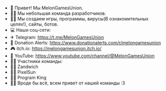 - 👋 Привет! Мы MelonGamesUnion.
- 🐱‍💻 Мы небольшая команда разработчиков.
- 🐱‍👤 Мы создаем игры, программы, вирусы(В ознакомительных целях!), сайты, ботов.
- 💻 Наши соц-сети:
- ✈ Telegram: https://t.me/MelonGamesUnion
- 🤑 Donation Alerts: https://www.donationalerts.com/r/melongamesunion
- 🎮 itch.io: https://melongamesunion.itch.io/
- 🎥 YouTube: https://www.youtube.com/channel/@MelonGamesUnion
- 🐱‍🐉 Участники команды:
- 👨‍💻 Zandwich
- 👨‍💻 PixelSun
- 👨‍💻 Program King
- 🐱‍🚀 Вроде бы всё, всем привет от нашей команды :3
